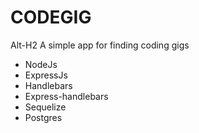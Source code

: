 # CODEGIG
Alt-H2 A simple app for finding coding gigs

* NodeJs
* ExpressJs
* Handlebars
* Express-handlebars
* Sequelize
* Postgres
